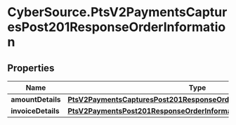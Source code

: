 # CyberSource.PtsV2PaymentsCapturesPost201ResponseOrderInformation

## Properties
Name | Type | Description | Notes
------------ | ------------- | ------------- | -------------
**amountDetails** | [**PtsV2PaymentsCapturesPost201ResponseOrderInformationAmountDetails**](PtsV2PaymentsCapturesPost201ResponseOrderInformationAmountDetails.md) |  | [optional] 
**invoiceDetails** | [**PtsV2PaymentsPost201ResponseOrderInformationInvoiceDetails**](PtsV2PaymentsPost201ResponseOrderInformationInvoiceDetails.md) |  | [optional] 


